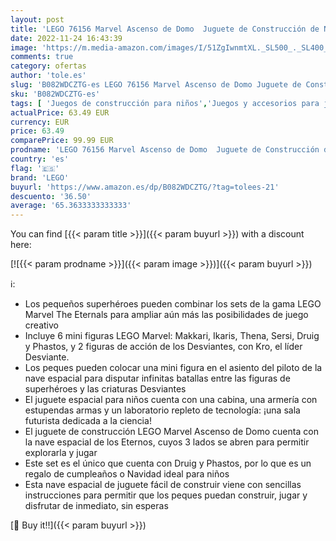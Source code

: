 ```yaml
---
layout: post
title: 'LEGO 76156 Marvel Ascenso de Domo  Juguete de Construcción de Nave Espacial de Superhéroes de la película Los Eternos con 2 Figuras'
date: 2022-11-24 16:43:39
image: 'https://m.media-amazon.com/images/I/51ZgIwnmtXL._SL500_._SL400_.jpg'
comments: true
category: ofertas
author: 'tole.es'
slug: 'B082WDCZTG-es LEGO 76156 Marvel Ascenso de Domo Juguete de Construcción...'
sku: 'B082WDCZTG-es'
tags: [ 'Juegos de construcción para niños','Juegos y accesorios para juegos','Juguetes','Juguetes y juegos','Material de casino','Sets de construcción','Sets de juegos de casino','Sets de juegos de mesa','lego','🇪🇸', ]
actualPrice: 63.49 EUR
currency: EUR
price: 63.49
comparePrice: 99.99 EUR
prodname: 'LEGO 76156 Marvel Ascenso de Domo  Juguete de Construcción de Nave Espacial de Superhéroes de la película Los Eternos con 2 Figuras'
country: 'es'
flag: '🇪🇸'
brand: 'LEGO'
buyurl: 'https://www.amazon.es/dp/B082WDCZTG/?tag=tolees-21'
descuento: '36.50'
average: '65.3633333333333'
---
```


You can find [{{< param title >}}]({{< param buyurl >}}) with a discount here:

[![{{< param prodname >}}]({{< param image >}})]({{< param buyurl >}})

ℹ️:

- Los pequeños superhéroes pueden combinar los sets de la gama LEGO Marvel The Eternals para ampliar aún más las posibilidades de juego creativo
- Incluye 6 mini figuras LEGO Marvel: Makkari, Ikaris, Thena, Sersi, Druig y Phastos, y 2 figuras de acción de los Desviantes, con Kro, el líder Desviante.
- Los peques pueden colocar una mini figura en el asiento del piloto de la nave espacial para disputar infinitas batallas entre las figuras de superhéroes y las criaturas Desviantes
- El juguete espacial para niños cuenta con una cabina, una armería con estupendas armas y un laboratorio repleto de tecnología: ¡una sala futurista dedicada a la ciencia!
- El juguete de construcción LEGO Marvel Ascenso de Domo cuenta con la nave espacial de los Eternos, cuyos 3 lados se abren para permitir explorarla y jugar
- Este set es el único que cuenta con Druig y Phastos, por lo que es un regalo de cumpleaños o Navidad ideal para niños
- Esta nave espacial de juguete fácil de construir viene con sencillas instrucciones para permitir que los peques puedan construir, jugar y disfrutar de inmediato, sin esperas

[🛒 Buy it!!]({{< param buyurl >}})
